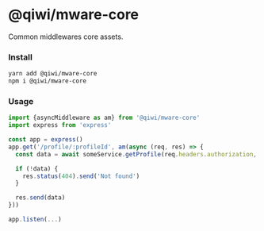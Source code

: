# @qiwi/mware-core
Common middlewares core assets.

### Install
```bash
yarn add @qiwi/mware-core
npm i @qiwi/mware-core
```

### Usage

```javascript
import {asyncMiddleware as am} from '@qiwi/mware-core'
import express from 'express'

const app = express()
app.get('/profile/:profileId', am(async (req, res) => {
  const data = await someService.getProfile(req.headers.authorization, req.params.profileId)

  if (!data) {
    res.status(404).send('Not found')
  }

  res.send(data)
}))

app.listen(...)
```